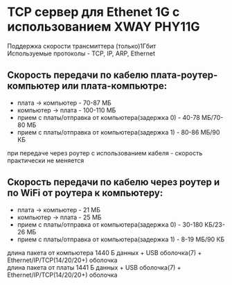 # TCP сервер для Ethenet 1G с использованием XWAY PHY11G
Поддержка скорости трансмиттера (только)1Гбит  
Используемые протоколы - TCP, IP, ARP, Ethernet

## Скорость передачи по кабелю плата-роутер-компьютер или плата-компьютре:
* плата -> компьютер - 70-87 МБ
* компьютер -> плата - 100-110 МБ
* прием c платы/отправка от компьютера(задержка 0) - 40-78 МБ/70-80 МБ
* прием c платы/отправка от компьютера(задержка 1) - 80-86 МБ/90 КБ

при передаче через роутер с использованием кабеля - скорость практически не меняется

## Скорость передачи по кабелю через роутер и по WiFi от роутера к компьютеру:
* плата -> компьютер - 21 МБ
* компьютер -> плата - 25 МБ
* прием c платы/отправка от компьютера(задержка 0) - 30-180 КБ/23-26 МБ
* прием c платы/отправка от компьютера(задержка 1) - 8-19 МБ/90 КБ

длина пакета от компьютера 1440 Б данных + USB оболочка(7) + Ethernet/IP/TCP(14/20/20+) оболочка  
длина пакета от платы 1441 Б данных + USB оболочка(7) + Ethernet/IP/TCP(14/20/20+) оболочка
